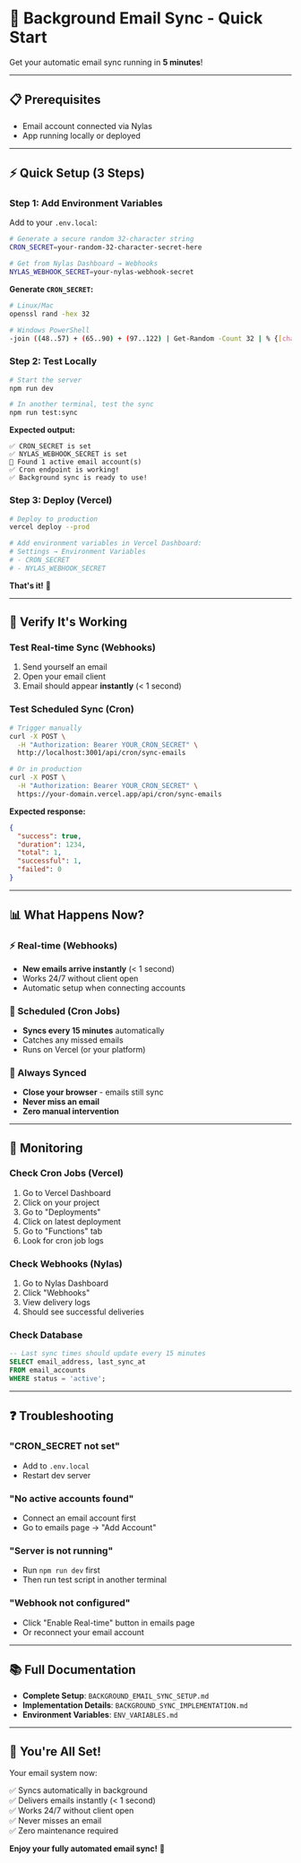 # 🚀 Background Email Sync - Quick Start

Get your automatic email sync running in **5 minutes**!

---

## 📋 Prerequisites

- Email account connected via Nylas
- App running locally or deployed

---

## ⚡ Quick Setup (3 Steps)

### Step 1: Add Environment Variables

Add to your `.env.local`:

```bash
# Generate a secure random 32-character string
CRON_SECRET=your-random-32-character-secret-here

# Get from Nylas Dashboard → Webhooks
NYLAS_WEBHOOK_SECRET=your-nylas-webhook-secret
```

**Generate `CRON_SECRET`:**
```bash
# Linux/Mac
openssl rand -hex 32

# Windows PowerShell
-join ((48..57) + (65..90) + (97..122) | Get-Random -Count 32 | % {[char]$_})
```

### Step 2: Test Locally

```bash
# Start the server
npm run dev

# In another terminal, test the sync
npm run test:sync
```

**Expected output:**
```
✅ CRON_SECRET is set
✅ NYLAS_WEBHOOK_SECRET is set
📧 Found 1 active email account(s)
✅ Cron endpoint is working!
✅ Background sync is ready to use!
```

### Step 3: Deploy (Vercel)

```bash
# Deploy to production
vercel deploy --prod

# Add environment variables in Vercel Dashboard:
# Settings → Environment Variables
# - CRON_SECRET
# - NYLAS_WEBHOOK_SECRET
```

**That's it!** 🎉

---

## 🧪 Verify It's Working

### Test Real-time Sync (Webhooks)

1. Send yourself an email
2. Open your email client
3. Email should appear **instantly** (< 1 second)

### Test Scheduled Sync (Cron)

```bash
# Trigger manually
curl -X POST \
  -H "Authorization: Bearer YOUR_CRON_SECRET" \
  http://localhost:3001/api/cron/sync-emails

# Or in production
curl -X POST \
  -H "Authorization: Bearer YOUR_CRON_SECRET" \
  https://your-domain.vercel.app/api/cron/sync-emails
```

**Expected response:**
```json
{
  "success": true,
  "duration": 1234,
  "total": 1,
  "successful": 1,
  "failed": 0
}
```

---

## 📊 What Happens Now?

### ⚡ Real-time (Webhooks)
- **New emails arrive instantly** (< 1 second)
- Works 24/7 without client open
- Automatic setup when connecting accounts

### 🔄 Scheduled (Cron Jobs)
- **Syncs every 15 minutes** automatically
- Catches any missed emails
- Runs on Vercel (or your platform)

### 💾 Always Synced
- **Close your browser** - emails still sync
- **Never miss an email**
- **Zero manual intervention**

---

## 🎯 Monitoring

### Check Cron Jobs (Vercel)

1. Go to Vercel Dashboard
2. Click on your project
3. Go to "Deployments"
4. Click on latest deployment
5. Go to "Functions" tab
6. Look for cron job logs

### Check Webhooks (Nylas)

1. Go to Nylas Dashboard
2. Click "Webhooks"
3. View delivery logs
4. Should see successful deliveries

### Check Database

```sql
-- Last sync times should update every 15 minutes
SELECT email_address, last_sync_at 
FROM email_accounts 
WHERE status = 'active';
```

---

## ❓ Troubleshooting

### "CRON_SECRET not set"
- Add to `.env.local`
- Restart dev server

### "No active accounts found"
- Connect an email account first
- Go to emails page → "Add Account"

### "Server is not running"
- Run `npm run dev` first
- Then run test script in another terminal

### "Webhook not configured"
- Click "Enable Real-time" button in emails page
- Or reconnect your email account

---

## 📚 Full Documentation

- **Complete Setup**: `BACKGROUND_EMAIL_SYNC_SETUP.md`
- **Implementation Details**: `BACKGROUND_SYNC_IMPLEMENTATION.md`
- **Environment Variables**: `ENV_VARIABLES.md`

---

## 🎉 You're All Set!

Your email system now:

✅ Syncs automatically in background  
✅ Delivers emails instantly (< 1 second)  
✅ Works 24/7 without client open  
✅ Never misses an email  
✅ Zero maintenance required  

**Enjoy your fully automated email sync!** 🚀


